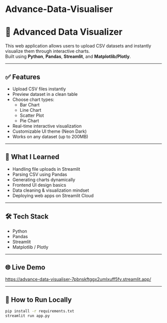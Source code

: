 # Advance-Data-Visualiser
# 🚀 Advanced Data Visualizer

This web application allows users to upload CSV datasets and instantly visualize them through interactive charts.  
Built using **Python**, **Pandas**, **Streamlit**, and **Matplotlib/Plotly**.

---

## ✅ Features

- Upload CSV files instantly
- Preview dataset in a clean table
- Choose chart types:
  - Bar Chart
  - Line Chart
  - Scatter Plot
  - Pie Chart
- Real-time interactive visualization
- Customizable UI theme (Neon Dark)
- Works on any dataset (up to 200MB)

---

## 🧠 What I Learned

- Handling file uploads in Streamlit
- Parsing CSV using Pandas
- Generating charts dynamically
- Frontend UI design basics
- Data cleaning & visualization mindset
- Deploying web apps on Streamlit Cloud

---

## 🛠️ Tech Stack

- Python
- Pandas
- Streamlit
- Matplotlib / Plotly

---

## 🌐 Live Demo

https://advance-data-visualiser-7pbnskftggx2umlxuff5fv.streamlit.app/

---

## 📂 How to Run Locally

```bash
pip install -r requirements.txt
streamlit run app.py
